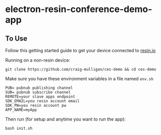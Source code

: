 # electron-resin-conference-demo-app

## To Use

Follow this getting started guide to get your device connected to [resin.io](https://resin.io/)

Running on a non-resin device:
```
git clone https://github.com/craig-mulligan/ces-demo && cd ces-demo
```
Make sure you have these environment variables in a file named `env.sh`
```
PUB= pubnub publishing channel
SUB= pubnub subscribe channel
REMOTE=your slave apps endpoint
SDK_EMAIL=you resin account email
SDK_PW=you resin account pw
APP_NAME=myApp
```
Then run (for setup and anytime you want to run the app):
```
bash init.sh
```
